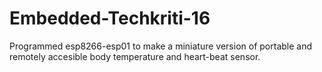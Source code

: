 # Embedded-Techkriti-16
Programmed esp8266-esp01 to make a miniature version of portable and remotely accesible body temperature and heart-beat sensor.
